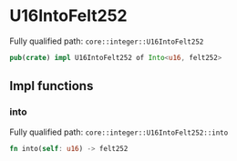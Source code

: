 # U16IntoFelt252

Fully qualified path: `core::integer::U16IntoFelt252`

```rust
pub(crate) impl U16IntoFelt252 of Into<u16, felt252>
```

## Impl functions

### into

Fully qualified path: `core::integer::U16IntoFelt252::into`

```rust
fn into(self: u16) -> felt252
```


